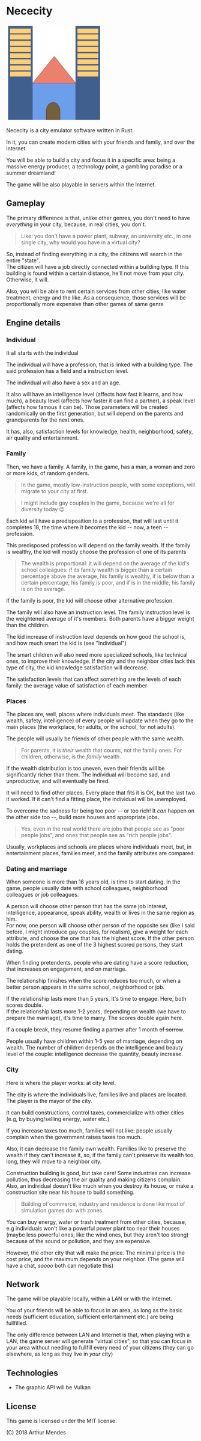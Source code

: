 # Nececity

<img src="logo.png" width="256" height="256" />

Nececity is a city emulator software written in Rust.

In it, you can create modern cities with your friends and family, and
over the internet. 

You will be able to build a city and focus it in a specific area:
being a massive energy producer, a technology point, a gambling
paradise or a summer dreamland!

The game will be also playable in servers within the Internet.

## Gameplay

The primary difference is that, unlike other genres, you don't need to
have *everything* in your city, because, in real cities, you don't.

> Like: you don't have a power plant, subway, an university etc., in
> one single city, why would you have in a virtual city?

So, instead of finding everything in a city, the citizens will search
in the entire "state".  
The citizen will have a job directly connected within a building
type. If this building is found within a certain distance, he'll not
move from your city. Otherwise, it will.

Also, you will be able to rent certain services from other cities,
like water treatment, energy and the like. As a consequence, those
services will be proportionally more expensive than other games of
same genre 

## Engine details

### Individual

It all starts with the individual

The individual will have a profession, that is linked with a building
type. The said profession has a field and a instruction level. 

The individual will also have a sex and an age.

It also will have an intelligence level (affects how fast it
learns, and how much), a beauty level (affects how faster it
can find a partner), a speak level (affects how famous it can
be). Those parameters will be created randomically on the first
generation, but will depend on the parents and grandparents for the
next ones.

It has, also, satisfaction levels for knowledge, health, neighborhood,
safety, air quality and entertainment.

### Family

Then, we have a family. A family, in the game, has a man, a woman and
zero or more kids, of random genders.

> In the game, mostly low-instruction people, with some exceptions,
> will migrate to your city at first.

> I might include gay couples in the game, because we're all for
> diversity today :wink: 

Each kid will have a predisposition to a profession, that will last
until it completes 18, the time where it becomes the kid -- now, a
teen -- profession.

This predisposed profession will depend on the family wealth. If the
family is wealthy, the kid will mostly choose the profession of one of
its parents

> The wealth is proportional: it will depend on the average of the
> kid's school colleagues: if its family wealth is bigger than a
> certain percentage above the average, his family is wealthy, if is
> below than a certain percentage, his family is poor, and if is in
> the middle, his family is on the average.

If the family is poor, the kid will choose other alternative
profession.

The family will also have an instruction level. The family instruction
level is the weightened average of it's members. Both parents have a
bigger weight than the children.

The kid increase of instruction level depends on how good the
school is, and how much smart the kid is (see "Individual")

The smart children will also need more specialized schools, like
technical ones, to improve their knowledge. If the city and the
neighbor cities lack this type of city, the kid knowledge satisfaction
will decrease.

The satisfaction levels that can affect something are the levels of
each family: the average value of satisfaction of each member

### Places

The places are, well, places where individuals meet. The standards
(like wealth, safety, intelligence) of every people will update when
they go to the main places (the workplace, for adults, or the school,
for not adults). 

The people will usually be friends of other people with the same
wealth. 

> For parents, it is *their* wealth that counts, not the family
> ones. For children, otherwise, is the *family* wealth.

If the wealth distribution is too uneven, even their friends will be
significantly richer than them. The individual will become sad, and
unproductive, and will eventually be fired.

It will need to find other places, Every place that fits it is OK,
but the last two it worked. If it can't find a fitting place, the
individual will be unemployed.

To overcome the sadness for being too poor -- or too rich! It *can*
happen on the other side too --, build more houses and appropriate
jobs.

> Yes, even in the real world there are jobs that people see as
> "poor people jobs", and ones that people see as "rich people jobs".

Usually, workplaces and schools are places where individuals meet,
but, in entertainment places, families meet, and the family attributes
are compared.


### Dating and marriage

When someone is more than 16 years old, is time to start
dating. In the game, people usually date with school colleagues,
neighborhood colleagues or job colleagues. 

A person will choose other person that has the same job interest,
intelligence, appearance, speak ability, wealth or lives in the same
region as him.  
For now, one person will choose other person of the opposite sex (like I
said before, I might introduce gay couples, for realism), give a weight
for each attribute, and choose the one that has the highest
score. If the other person holds the pretendent as one of the 3
highest scored persons, they start dating.

When finding pretendents, people who are dating have a score
reduction, that increases on engagement, and on marriage.

The relationship finishes when the score reduces too much, or when a
better person appears in the same school, neighborhood or job.

If the relationship lasts more than 5 years, it's time to
engage. Here, both scores double.  
If the relationship lasts more 1-2 years, depending on wealth (we have
to prepare the marriage), it's time to marry. The scores double again
here.

If a couple break, they resume finding a partner after 1 month ~~of sorrow~~.

People usually have children within 1-5 year of marriage, depending on
wealth. The number of children depends on the intelligence and beauty
level of the couple: intelligence decrease the quantity, beauty
increase.

### City

Here is where the player works: at city level.

The city is where the individuals live, families live and places are
located. The player is the mayor of the city. 

It can build constructions, control taxes, commercialize with other
cities (e.g, by buying/selling energy, water etc.)

If you increase taxes too much, families will not like: people usually
complain when the government raises taxes too much. 

Also, it can decrease the family own wealth. Families like to preserve
the wealth if they can't increase it, so, if the family can't preserve
its wealth too long, they will move to a neighbor city.

Construction building is good, but take care! Some industries can
increase pollution, thus decreasing the air quality and making
citizens complain. Also, an individual doesn't like much when you
destroy its house, or make a construction site near his house to build
something.

> Building of commerce, industry and residence is done like most of
> simulation games do: with zones.

You can buy energy, water or trash treatment from other cities,
because, e.g individuals won't like a powerful power plant too near
their houses (maybe less powerful ones, like the wind ones, but they
aren't too strong) because of the sound or pollution, and they are
expensive.

However, the other city that will make the price. The minimal price is
the cost price, and the maximum depends on your neighbor. (The game
will have a chat, *soooo* both can negotiate this)



## Network

The game will be playable locally, within a LAN or with the Internet.

You of your friends will be able to focus in an area, as long as
the basic needs (sufficient education, sufficient entertainment etc.)
are being fullfilled.

The only difference between LAN and Internet is that, when playing
with a LAN, the game server will generate "virtual cities", so that
you can focus in your area without needing to fullfill every need of
your citizens (they can go elsewhere, as long as they live in *your* city)

## Technologies

 - The graphic API will be Vulkan


## License

This game is licensed under the MIT license.

(C) 2018 Arthur Mendes
